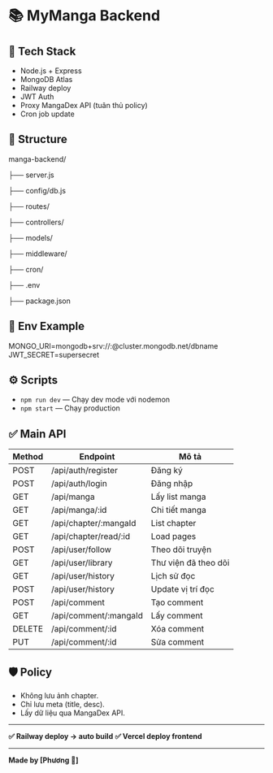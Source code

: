 # 📚 MyManga Backend

## 🚀 Tech Stack

- Node.js + Express
- MongoDB Atlas
- Railway deploy
- JWT Auth
- Proxy MangaDex API (tuân thủ policy)
- Cron job update

## 📂 Structure


manga-backend/


├── server.js


├── config/db.js


├── routes/


├── controllers/


├── models/


├── middleware/


├── cron/


├── .env


├── package.json


## 🔑 Env Example
MONGO_URI=mongodb+srv://:@cluster.mongodb.net/dbname
JWT_SECRET=supersecret

## ⚙️ Scripts

- `npm run dev` — Chạy dev mode với nodemon
- `npm start` — Chạy production

## ✅ Main API

| Method | Endpoint | Mô tả |
| ------ | -------- | ----- |
| POST | /api/auth/register | Đăng ký |
| POST | /api/auth/login | Đăng nhập |
| GET | /api/manga | Lấy list manga |
| GET | /api/manga/:id | Chi tiết manga |
| GET | /api/chapter/:mangaId | List chapter |
| GET | /api/chapter/read/:id | Load pages |
| POST | /api/user/follow | Theo dõi truyện |
| GET | /api/user/library | Thư viện đã theo dõi |
| GET | /api/user/history | Lịch sử đọc |
| POST | /api/user/history | Update vị trí đọc |
| POST | /api/comment | Tạo comment |
| GET | /api/comment/:mangaId | Lấy comment |
| DELETE | /api/comment/:id | Xóa comment |
| PUT | /api/comment/:id | Sửa comment |

## 🛡️ Policy

- Không lưu ảnh chapter.
- Chỉ lưu meta (title, desc).
- Lấy dữ liệu qua MangaDex API.

---

**✅ Railway deploy → auto build**
**✅ Vercel deploy frontend**

---

**Made by [Phương 🐸]**
